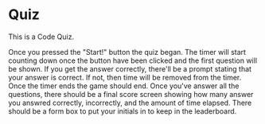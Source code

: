 # Quiz

This is a Code Quiz.

Once you pressed the "Start!" button the quiz began.
The timer will start counting down once the button have been clicked and the first question will be shown.
If you get the answer correctly, there'll be a prompt stating that your answer is correct.
If not, then time will be removed from the timer.
Once the timer ends the game should end.
Once you've answer all the questions, there should be a final score screen showing how many answer you answred correctly, incorrectly, and the amount of time elapsed.
There should be a form box to put your initials in to keep in the leaderboard.